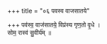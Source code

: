 +++
title = "०६ पवस्व वाजसातये"

+++
पव॑स्व॒ वाज॑सातये॒ विप्र॑स्य गृण॒तो वृ॒धे ।  
सोम॒ रास्व॑ सु॒वीर्य॑म् ॥
